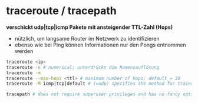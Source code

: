 # traceroute / tracepath

**verschickt udp|tcp|icmp Pakete mit ansteigender TTL-Zahl (Hops)**

* nützlich, um langsame Router im Netzwerk zu identifizieren
* ebenso wie bei Ping können Informationen nur den Pongs entnommen werden

```sh
traceroute <ip>
traceroute -n # numerical; unterdrückt die Namensauflösung
traceroute -m
traceroute --max-hops <ttl> # maximum number of hops; default = 30
traceroute -M icmp|tcp|default # (=udp) specifies the method for traceroute operations

tracepath # does not require superuser privileges and has no fancy options
```
